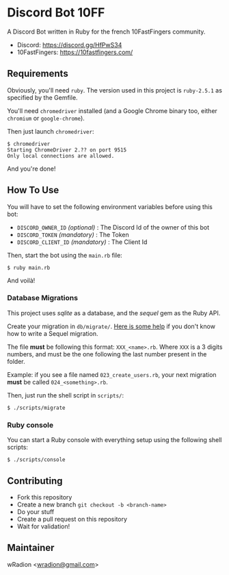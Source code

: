 Discord Bot 10FF
===============

A Discord Bot written in Ruby for the french 10FastFingers community.

- Discord: https://discord.gg/HfPwS34
- 10FastFingers: https://10fastfingers.com/

## Requirements

Obviously, you'll need `ruby`. The version used in this project is `ruby-2.5.1` as specified by the Gemfile.

You'll need `chromedriver` installed (and a Google Chrome binary too, either `chromium` or `google-chrome`).

Then just launch `chromedriver`:

```
$ chromedriver
Starting ChromeDriver 2.?? on port 9515
Only local connections are allowed.
```

And you're done!

## How To Use

You will have to set the following environment variables before using this bot:
- `DISCORD_OWNER_ID` _(optional)_ : The Discord Id of the owner of this bot
- `DISCORD_TOKEN` _(mandatory)_ : The Token
- `DISCORD_CLIENT_ID` _(mandatory)_ : The Client Id

Then, start the bot using the `main.rb` file:

```
$ ruby main.rb
```

And voilà!

### Database Migrations

This project uses *sqlite* as a database, and the *sequel* gem as the Ruby API.

Create your migration in `db/migrate/`.
[Here is some help](https://github.com/jeremyevans/sequel/blob/master/doc/migration.rdoc) if you don't know how to write a Sequel migration.

The file **must** be following this format: `XXX_<name>.rb`.
Where `XXX` is a 3 digits numbers, and must be the one following the last number present in the folder.

Example: if you see a file named `023_create_users.rb`, your next migration **must** be called `024_<something>.rb`.

Then, just run the shell script in `scripts/`:

```
$ ./scripts/migrate
```

### Ruby console

You can start a Ruby console with everything setup using the following shell scripts:

```
$ ./scripts/console
```

## Contributing

- Fork this repository
- Create a new branch `git checkout -b <branch-name>`
- Do your stuff
- Create a pull request on this repository
- Wait for validation!

## Maintainer

wRadion <<wradion@gmail.com>>
